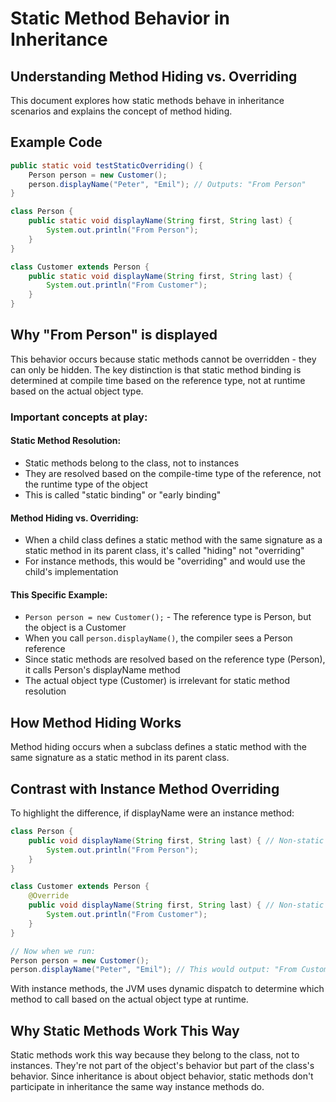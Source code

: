 # Static Method Behavior in Inheritance

## Understanding Method Hiding vs. Overriding

This document explores how static methods behave in inheritance scenarios and explains the concept of method hiding.

## Example Code

```java
public static void testStaticOverriding() {
    Person person = new Customer();
    person.displayName("Peter", "Emil"); // Outputs: "From Person"
}

class Person {
    public static void displayName(String first, String last) {
        System.out.println("From Person");
    }
}

class Customer extends Person {
    public static void displayName(String first, String last) {
        System.out.println("From Customer");
    }
}
```

## Why "From Person" is displayed

This behavior occurs because static methods cannot be overridden - they can only be hidden. The key distinction is that static method binding is determined at compile time based on the reference type, not at runtime based on the actual object type.

### Important concepts at play:

#### Static Method Resolution:
- Static methods belong to the class, not to instances
- They are resolved based on the compile-time type of the reference, not the runtime type of the object
- This is called "static binding" or "early binding"

#### Method Hiding vs. Overriding:
- When a child class defines a static method with the same signature as a static method in its parent class, it's called "hiding" not "overriding"
- For instance methods, this would be "overriding" and would use the child's implementation

#### This Specific Example:
- `Person person = new Customer();` - The reference type is Person, but the object is a Customer
- When you call `person.displayName()`, the compiler sees a Person reference
- Since static methods are resolved based on the reference type (Person), it calls Person's displayName method
- The actual object type (Customer) is irrelevant for static method resolution

## How Method Hiding Works

Method hiding occurs when a subclass defines a static method with the same signature as a static method in its parent class.

## Contrast with Instance Method Overriding

To highlight the difference, if displayName were an instance method:

```java
class Person {
    public void displayName(String first, String last) { // Non-static
        System.out.println("From Person");
    }
}

class Customer extends Person {
    @Override
    public void displayName(String first, String last) { // Non-static
        System.out.println("From Customer");
    }
}

// Now when we run:
Person person = new Customer();
person.displayName("Peter", "Emil"); // This would output: "From Customer"
```

With instance methods, the JVM uses dynamic dispatch to determine which method to call based on the actual object type at runtime.

## Why Static Methods Work This Way

Static methods work this way because they belong to the class, not to instances. They're not part of the object's behavior but part of the class's behavior. Since inheritance is about object behavior, static methods don't participate in inheritance the same way instance methods do.